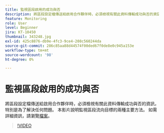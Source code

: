 ```yaml
---
title: 監視區段啟用的成功與否
description: 將區段設定檔傳送給啟用合作夥伴時，必須檢視有關此資料傳輸成功與否的資訊，尤其是如此…… （說明應該介於60到160個字元之間）
feature: Monitoring
role: User
level: Beginner
jira: KT-10450
thumbnail: 343248.jpg
exl-id: 425c8876-db9e-4fc3-9ce4-208c560244da
source-git-commit: 286c85aa88d44574f00ded67f0de8e0c945a153e
workflow-type: tm+mt
source-wordcount: '98'
ht-degree: 0%

---
```


# 監視區段啟用的成功與否

將區段設定檔傳送給啟用合作夥伴時，必須檢視有關此資料傳輸成功與否的資訊，特別是為了解決任何問題。 本影片說明監視區段流向目標的兩種主要方法。 如需詳細資訊，請瀏覽[檔案](https://experienceleague.adobe.com/docs/experience-platform/dataflows/ui/monitor-segments.html?lang=zh-Hant)。

>[!VIDEO](https://video.tv.adobe.com/v/343248/?learn=on&enablevpops)

